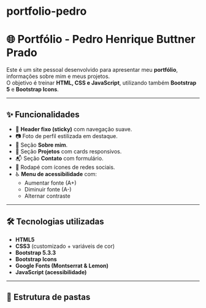 # portfolio-pedro
# 🌐 Portfólio - Pedro Henrique Buttner Prado

Este é um site pessoal desenvolvido para apresentar meu **portfólio**, informações sobre mim e meus projetos.  
O objetivo é treinar **HTML, CSS e JavaScript**, utilizando também **Bootstrap 5** e **Bootstrap Icons**.

---

## ✨ Funcionalidades
- 📌 **Header fixo (sticky)** com navegação suave.  
- 📷 Foto de perfil estilizada em destaque.  
- 📖 Seção **Sobre mim**.  
- 💼 Seção **Projetos** com cards responsivos.  
- 📬 Seção **Contato** com formulário.  
- 🔗 Rodapé com ícones de redes sociais.  
- ♿ **Menu de acessibilidade** com:
  - Aumentar fonte (A+)  
  - Diminuir fonte (A-)  
  - Alternar contraste  

---

## 🛠️ Tecnologias utilizadas
- **HTML5**  
- **CSS3** (customizado + variáveis de cor)  
- **Bootstrap 5.3.3**  
- **Bootstrap Icons**  
- **Google Fonts (Montserrat & Lemon)**  
- **JavaScript (acessibilidade)**  

---

## 📂 Estrutura de pastas
